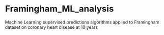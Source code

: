 # Framingham_ML_analysis
Machine Learning supervised predictions algorithms applied to Framingham dataset on coronary heart disease at 10 years
